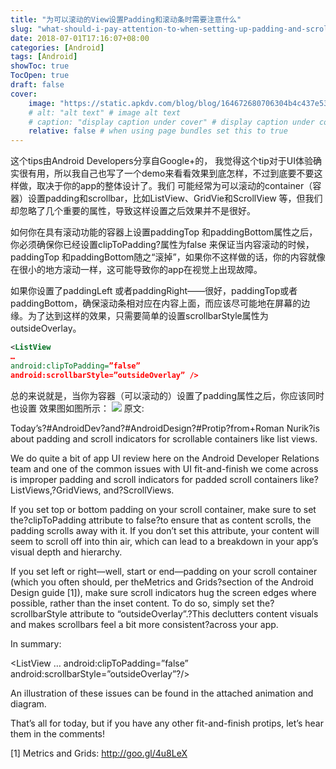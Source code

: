 ```yaml
---
title: "为可以滚动的View设置Padding和滚动条时需要注意什么"
slug: "what-should-i-pay-attention-to-when-setting-up-padding-and-scrollbars-for-a-scrollable-view"
date: 2018-07-01T17:16:07+08:00
categories: [Android]
tags: [Android]
showToc: true
TocOpen: true
draft: false
cover: 
    image: "https://static.apkdv.com/blog/blog/164672680706304b4c437e534e3747335f4f8cfc70.gif"
    # alt: "alt text" # image alt text
    # caption: "display caption under cover" # display caption under cover
    relative: false # when using page bundles set this to true
---
```

                
这个tips由Android Developers分享自Google+的， 我觉得这个tip对于UI体验确实很有用，所以我自己也写了一个demo来看看效果到底怎样，不过到底要不要这样做，取决于你的app的整体设计了。我们 可能经常为可以滚动的container（容器）设置padding和scrollbar，比如ListView、GridVie和ScrollView 等，但我们却忽略了几个重要的属性，导致这样设置之后效果并不是很好。

 

如何你在具有滚动功能的容器上设置paddingTop 和paddingBottom属性之后，你必须确保你已经设置clipToPadding?属性为false 来保证当内容滚动的时候，paddingTop 和paddingBottom随之“滚掉”，如果你不这样做的话，你的内容就像在很小的地方滚动一样，这可能导致你的app在视觉上出现故障。

如果你设置了paddingLeft 或者paddingRight——很好，paddingTop或者paddingBottom，确保滚动条相对应在内容上面，而应该尽可能地在屏幕的边缘。为了达到这样的效果，只需要简单的设置scrollbarStyle属性为outsideOverlay。
```xml
<ListView
…
android:clipToPadding=”false”
android:scrollbarStyle=”outsideOverlay” />
```
总的来说就是，当你为容器（可以滚动的）设置了padding属性之后，你应该同时也设置 效果图如图所示：
![](https://static.apkdv.com/blog/blog/164672680706304b4c437e534e3747335f4f8cfc70.gif)
原文:

Today’s?#AndroidDev?and?#AndroidDesign?#Protip?from+Roman Nurik?is about padding and scroll indicators for scrollable containers like list views.

We do quite a bit of app UI review here on the Android Developer Relations team and one of the common issues with UI fit-and-finish we come across is improper padding and scroll indicators for padded scroll containers like?ListViews,?GridViews, and?ScrollViews.

If you set top or bottom padding on your scroll container, make sure to set the?clipToPadding attribute to false?to ensure that as content scrolls, the padding scrolls away with it. If you don’t set this attribute, your content will seem to scroll off into thin air, which can lead to a breakdown in your app’s visual depth and hierarchy.

If you set left or right—well, start or end—padding on your scroll container (which you often should, per theMetrics and Grids?section of the Android Design guide [1]), make sure scroll indicators hug the screen edges where possible, rather than the inset content. To do so, simply set the?scrollbarStyle attribute to “outsideOverlay”.?This declutters content visuals and makes scrollbars feel a bit more consistent?across your app.

In summary:

<ListView
…
android:clipToPadding=”false”
android:scrollbarStyle=”outsideOverlay”?/>

An illustration of these issues can be found in the attached animation and diagram.

That’s all for today, but if you have any other fit-and-finish protips, let’s hear them in the comments!

[1] Metrics and Grids: http://goo.gl/4u8LeX